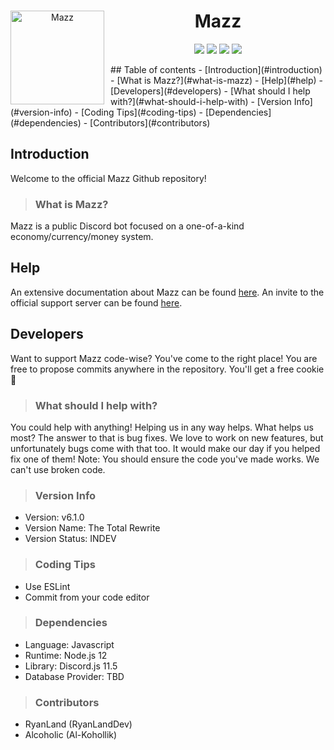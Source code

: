 <div align="center">
<p>
<img width="150" height="150" align="left" style="float: left; margin: 0 10px 0 0;" alt="Mazz" src="https://cdn.discordapp.com/attachments/542040668453732352/674713874586402816/39aaa46e86544209c6ab2cd44f958481.png"></img>  
</p>

# Mazz

[![](https://img.shields.io/discord/631734689530380308.svg?logo=discord&colorB=7289DA)](https://discord.gg/aZEZ7Ct)
[![](https://img.shields.io/badge/contributors-2-brightgreen?logo=github)](https://github.com/RyanLandDev/Mazz)
[![](https://img.shields.io/badge/discord.js-v11.5.0-blue.svg?logo=npm)](https://discord.js.org)
[![](https://img.shields.io/badge/donate-patreon-F96854.svg?logo=patreon)](https://patreon.com/mazzbot)
</div>  
## Table of contents
- [Introduction](#introduction)
  - [What is Mazz?](#what-is-mazz)
- [Help](#help)
- [Developers](#developers)
  - [What should I help with?](#what-should-i-help-with)
  - [Version Info](#version-info)
  - [Coding Tips](#coding-tips)
  - [Dependencies](#dependencies)
  - [Contributors](#contributors)

## Introduction
Welcome to the official Mazz Github repository!

> ### What is Mazz?
Mazz is a public Discord bot focused on a one-of-a-kind economy/currency/money system.

## Help
An extensive documentation about Mazz can be found [here](https://ryanland.gitbook.io/mazz).
An invite to the official support server can be found [here](https://discord.gg/aZEZ7Ct).

## Developers
Want to support Mazz code-wise? You've come to the right place! You are free to propose commits anywhere in the repository. You'll get a free cookie 🍪

> ### What should I help with?
You could help with anything! Helping us in any way helps. What helps us most? The answer to that is bug fixes. We love to work on new features, but unfortunately bugs come with that too. It would make our day if you helped fix one of them!
Note: You should ensure the code you've made works. We can't use broken code.

> ### Version Info
- Version: v6.1.0
- Version Name: The Total Rewrite
- Version Status: INDEV  

> ### Coding Tips
- Use ESLint
- Commit from your code editor

> ### Dependencies
- Language: Javascript
- Runtime: Node.js 12
- Library: Discord.js 11.5
- Database Provider: TBD

> ### Contributors
- RyanLand (RyanLandDev)
- Alcoholic (Al-Kohollik)
